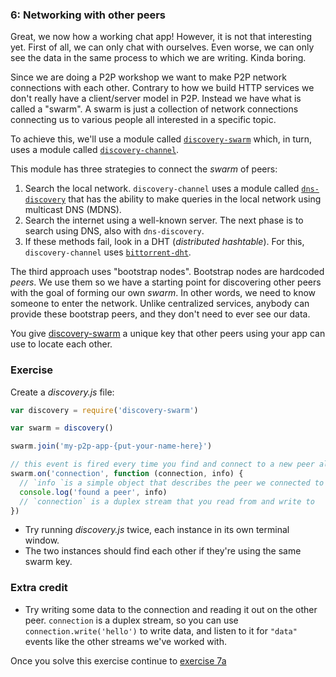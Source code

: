 ### 6: Networking with other peers

Great, we now how a working chat app! However, it is not that interesting yet. First of all, we can only chat with ourselves. Even worse, we can only see the data in the same process to which we are writing. Kinda boring.

Since we are doing a P2P workshop we want to make P2P network connections with each other. Contrary to how we build HTTP services we don't really have a client/server model in P2P. Instead we have what is called a "swarm". A swarm is just a collection of network connections connecting us to various people all interested in a specific topic.

To achieve this, we'll use a module called [`discovery-swarm`](https://github.com/mafintosh/discovery-swarm) which, in turn, uses a module called [`discovery-channel`](https://github.com/maxogden/discovery-channel).

This module has three strategies to connect the _swarm_ of peers:

1. Search the local network. `discovery-channel` uses a module called [`dns-discovery`](https://github.com/mafintosh/dns-discovery) that has the ability to make queries in the local network using multicast DNS (MDNS).
2. Search the internet using a well-known server. The next phase is to search using DNS, also with `dns-discovery`.
3. If these methods fail, look in a DHT (_distributed hashtable_). For this, `discovery-channel` uses [`bittorrent-dht`](https://github.com/webtorrent/bittorrent-dht).

The third approach uses "bootstrap nodes". Bootstrap nodes
are hardcoded  _peers_. We use them so we have a starting point for discovering other peers with the goal of forming our own _swarm_. In other words, we need to know someone to enter the network. Unlike centralized services, anybody can provide these bootstrap peers, and they don't need to ever see our data.

You give [discovery-swarm](https://github.com/mafintosh/discovery-swarm) a unique key that other peers using your app can use to locate each other.

### Exercise

Create a _discovery.js_ file:

```js
var discovery = require('discovery-swarm')

var swarm = discovery()

swarm.join('my-p2p-app-{put-your-name-here}')

// this event is fired every time you find and connect to a new peer also on the same key
swarm.on('connection', function (connection, info) {
  // `info `is a simple object that describes the peer we connected to
  console.log('found a peer', info)
  // `connection` is a duplex stream that you read from and write to
})
```

* Try running _discovery.js_ twice, each instance in its own terminal window.
* The two instances should find each other if they're using the same swarm key.

### Extra credit

* Try writing some data to the connection and reading it out on the other peer. `connection` is a duplex stream, so you can use `connection.write('hello')` to write data, and listen to it for `"data"` events like the other streams we've worked with.

Once you solve this exercise continue to [exercise 7a](07a.html)
